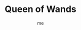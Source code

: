 ---
# basics
title     		 : "Queen of Wands"
token					 : 'wands-13'
card_type			 : '' # major, minor, court
layout				 : "tarot-card"
author    		 : 'me'
one_liner 		 : "Attention, attraction, unification, collaboration"
alt_names			 : ['Queen of Wands', 'Mother of Feathers']
images				 : ['/assets/images/tarot/rws/rw-wands-13.jpg']
keywords			 : ['attention', 'attraction', 'unification', 'collaboration']
url						 : 'tarot/cards/wands-13'
aliases				 : ['wands-queen']

# password: 'foolish journey'
dropbox				 : 'https://www.dropbox.com/sh/mjpb3jylgct84a0/AAAao6P3YKilq9tXxtfiUFlJa?dl=0'

personality    : "The Queen of Wands can represent anyone who wants to convince others (Queen) to pursue a common goal (Wands), especially in academic, romantic, and professional areas of life. The Queen may also represent the tendency to be more manipulative than direct or the need to capture the attention of others."

meaning_light  : "Paying close attention. Helping others focus on the issue at hand. Getting everyone to work together. Identifying common ground. Bringing people together, despite their differences. Using reverse psychology."

meaning_shadow : "Being distracted, or using your charms or skills to distract others from the goal. Calling attention to yourself with negative or unhealthy behaviors. Disrupting group activities as a means of feeding your own ego."

# more detail
correspondence_element 			: "Water"
correspondence_affirmation 	: "I use my influence to promote unity."
correspondence_story 				: "The main character must persuade others to follow his or her lead."

advice_relationships 	 : "Pull together a group of friends and organize a group date. If in an argument, make a special effort to see all sides. Refrain from thinking the issue at hand is “all about you.” Understand the motives of everyone involved, then go for common ground."

advice_work 					 : "Progress is complicated by a lack of attention to details. Start from square one. Ask everyone involved to give a stamp of approval to the parts of a project they control. Get more people involved, and more people will be invested in the success of your project."

advice_spirituality 	 : "A quiet mind is a sign of a focused spirit. When you’re feeling distracted, your spirit is pulled in every direction; when you’re focused, your energies flow naturally toward success. Take a deep breath, close your door, and invest a few minutes in calming yourself and your soul."

advice_personal_growth : "When you give someone your full and undivided attention, you give a rare and amazing gift. If you cultivate an ability to truly listen and respond, others will identify you as an intelligent, sensitive person they can trust with matters of real importance."

advice_fortune_telling : "This card represents a woman with an attractive, appealing personality, likely born between March 11th and April 20th, who wants to charm you into doing things her way."

questions	: ['Are the sunflowers devoting exclusive attention to the Sun, or does its light and warmth merely distract them from the world around them?', 'How attentive are you to what is really happening?', 'How might you draw people’s attention to what you all have in common?', 'To what extent are you able to convince people to do what you want them to do?']

# referenced in the symbols.toml data file
symbols	  : ['queen', 'wands', 'black-cat', 'sunflower']

# metadata
suppress_topnav : true
related_cards 	: []

---